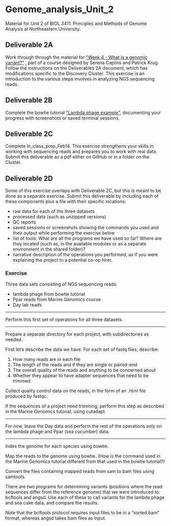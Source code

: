 # Genome_analysis_Unit_2
Material for Unit 2 of BIOL 3411: Principles and Methods of Genome Analysis at Northeastern University.

## Deliverable 2A
Work through through the material for ["Week 4 - What is a genomic variant?"](https://baylab.github.io/MarineGenomicsSemester/week-4--what-is-a-genetic-variant.html) , part of a course designed by Serena Caplins and Patrick Krug. Follow the instructions on the Deliverables 2A document, which has modifications specific to the Discovery Cluster. This exercise is an introduction to the various steps involves in analyzing NGS sequencing reads.

## Deliverable 2B
Complete the bowtie tutorial ["Lambda phage example"](https://bowtie-bio.sourceforge.net/bowtie2/manual.shtml#getting-started-with-bowtie-2-lambda-phage-example), documenting your progress with screenshots or saved terminal sessions.

## Deliverable 2C
Complete In_class_prep_Feb14. This exercise strengthens your skills in working with sequencing reads and prepares you to work with real data. Submit this deliverable as a pdf either on GitHub or in a folder on the Cluster.

## Deliverable 2D
Some of this exercise overlaps with Deliverable 2C, but this is meant to be done as a separate exercise. Submit this deliverable by including each of these components plus a file with their specific locations:
- raw data for each of the three datasets
- processed data (such as unzipped versions)
- QC reports
- saved sessions or screenshots showing the commands you used and their output while performing the exercise below
- list of tools: What are all the programs we have used so far? Where are they located (such as, in the available modules or as a separate environment in the shared folder)?
- narrative description of the operations you performed, as if you were explaining the project to a potential co-op hirer.

### Exercise
Three data sets consisting of NGS sequencing reads:
-	lambda phage from bowtie tutorial
-	Ppar reads from Marine Genomics course
-	Day lab reads

*****************************************************************************
Perform this first set of operations for all three datasets.
*****************************************************************************
Prepare a separate directory for each project, with subdirectories as needed.

First let’s describe the data we have. For each set of fastq files, describe:
1. How many reads are in each file 
2. The length of the reads and if they are single or paired-end
3. The overall quality of the reads and anything to be concerned about
4. Whether they appear to have adapter sequences that need to be trimmed

Collect quality control data on the reads, in the form of an .html file produced by fastqc.

If the sequences of a project need trimming, perform this step as described in the Marine Genomics tutorial, using cutadapt.

*****************************************************************************
For now, leave the Day data and perform the rest of the operations only on the lambda phage and Ppar (sea cucumber) data.
*****************************************************************************
Index the genome for each species using bowtie. 

Map the reads to the genome using bowtie. (How is the command used in the Marine Genomics tutorial different from that used in the bowtie tutorial?)

Convert the files containing mapped reads from sam to bam files using samtools.

There are two programs for determining variants (positions where the read sequences differ from the reference genome) that we were introduced to: bcftools and angsd. Use each of these to call variants for the lambda phage and sea cuke data, and compare the results.

Note that the bcftools protocol requires input files to be in a “sorted.bam” format, whereas angsd takes bam files as input.
